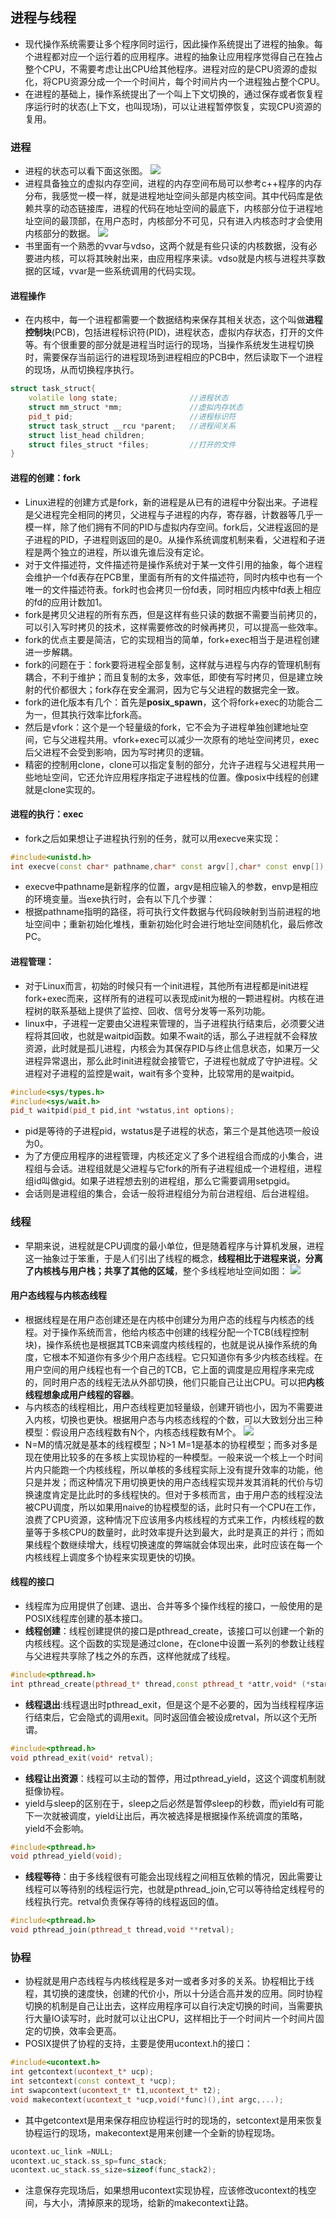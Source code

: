 ## 进程与线程
- 现代操作系统需要让多个程序同时运行，因此操作系统提出了进程的抽象。每个进程都对应一个运行着的应用程序。进程的抽象让应用程序觉得自己在独占整个CPU，不需要考虑让出CPU给其他程序。进程对应的是CPU资源的虚拟化，将CPU资源分成一个一个时间片，每个时间片内一个进程独占整个CPU。
- 在进程的基础上，操作系统提出了一个叫上下文切换的，通过保存或者恢复程序运行时的状态(上下文，也叫现场)，可以让进程暂停恢复，实现CPU资源的复用。
### 进程
- 进程的状态可以看下面这张图。
![](image/2022-02-07-20-03-13.png)
- 进程具备独立的虚拟内存空间，进程的内存空间布局可以参考c++程序的内存分布，我感觉一模一样，就是进程地址空间头部是内核空间。其中代码库是依赖共享的动态链接库，进程的代码在地址空间的最底下，内核部分位于进程地址空间的最顶部，在用户态时，内核部分不可见，只有进入内核态时才会使用内核部分的数据。
![](image/2022-02-07-20-17-10.png)
- 书里面有一个熟悉的vvar与vdso，这两个就是有些只读的内核数据，没有必要进内核，可以将其映射出来，由应用程序来读。vdso就是内核与进程共享数据的区域，vvar是一些系统调用的代码实现。
#### 进程操作
- 在内核中，每一个进程都需要一个数据结构来保存其相关状态，这个叫做**进程控制块**(PCB)，包括进程标识符(PID)，进程状态，虚拟内存状态，打开的文件等。有个很重要的部分就是进程当时运行的现场，当操作系统发生进程切换时，需要保存当前运行的进程现场到进程相应的PCB中，然后读取下一个进程的现场，从而切换程序执行。
```cpp
struct task_struct{
    volatile long state;                //进程状态
    struct mm_struct *mm;               //虚拟内存状态
    pid_t pid;                          //进程标识符
    struct task_struct __rcu *parent;   //进程间关系
    struct list_head children;
    struct files_struct *files;         //打开的文件
}
```
#### 进程的创建：fork
- Linux进程的创建方式是fork，新的进程是从已有的进程中分裂出来。子进程是父进程完全相同的拷贝，父进程与子进程的内存，寄存器，计数器等几乎一模一样，除了他们拥有不同的PID与虚拟内存空间。fork后，父进程返回的是子进程的PID，子进程则返回的是0。从操作系统调度机制来看，父进程和子进程是两个独立的进程，所以谁先谁后没有定论。
- 对于文件描述符，文件描述符是操作系统对于某一文件引用的抽象，每个进程会维护一个fd表存在PCB里，里面有所有的文件描述符，同时内核中也有一个唯一的文件描述符表。fork时也会拷贝一份fd表，同时相应内核中fd表上相应的fd的应用计数加1。
- fork是拷贝父进程的所有东西，但是这样有些只读的数据不需要当前拷贝的，可以引入写时拷贝的技术，这样需要修改的时候再拷贝，可以提高一些效率。
- fork的优点主要是简洁，它的实现相当的简单，fork+exec相当于是进程创建进一步解耦。
- fork的问题在于：fork要将进程全部复制，这样就与进程与内存的管理机制有耦合，不利于维护；而且复制的太多，效率低，即使有写时拷贝，但是建立映射的代价都很大；fork存在安全漏洞，因为它与父进程的数据完全一致。
- fork的进化版本有几个：首先是**posix_spawn**，这个将fork+exec的功能合二为一，但其执行效率比fork高。
- 然后是vfork：这个是一个轻量级的fork，它不会为子进程单独创建地址空间，它与父进程共用。vfork+exec可以减少一次原有的地址空间拷贝，exec后父进程不会受到影响，因为写时拷贝的逻辑。
- 精密的控制用clone，clone可以指定复制的部分，允许子进程与父进程共用一些地址空间，它还允许应用程序指定子进程栈的位置。像posix中线程的创建就是clone实现的。
#### 进程的执行：exec
- fork之后如果想让子进程执行别的任务，就可以用execve来实现：
```cpp
#include<unistd.h>
int execve(const char* pathname,char* const argv[],char* const envp[]);
```
- execve中pathname是新程序的位置，argv是相应输入的参数，envp是相应的环境变量。当exe执行时，会有以下几个步骤：
- 根据pathname指明的路径，将可执行文件数据与代码段映射到当前进程的地址空间中；重新初始化堆栈，重新初始化时会进行地址空间随机化，最后修改PC。
#### 进程管理：
- 对于Linux而言，初始的时候只有一个init进程，其他所有进程都是init进程fork+exec而来，这样所有的进程可以表现成init为根的一颗进程树。内核在进程树的联系基础上提供了监控、回收、信号分发等一系列功能。
- linux中，子进程一定要由父进程来管理的，当子进程执行结束后，必须要父进程将其回收，也就是waitpid函数。如果不wait的话，那么子进程就不会释放资源，此时就是孤儿进程，内核会为其保存PID与终止信息状态，如果万一父进程异常退出，那么此时init进程就会接管它，子进程也就成了守护进程。父进程对子进程的监控是wait，wait有多个变种，比较常用的是waitpid。
```cpp
#include<sys/types.h>
#include<sys/wait.h>
pid_t waitpid(pid_t pid,int *wstatus,int options);
```
- pid是等待的子进程pid，wstatus是子进程的状态，第三个是其他选项一般设为0。
- 为了方便应用程序的进程管理，内核还定义了多个进程组合而成的小集合，进程组与会话。进程组就是父进程与它fork的所有子进程组成一个进程组，进程组id叫做gid。如果子进程想去别的进程组，那么它需要调用setpgid。
- 会话则是进程组的集合，会话一般将进程组分为前台进程组、后台进程组。
### 线程
- 早期来说，进程就是CPU调度的最小单位，但是随着程序与计算机发展，进程这一抽象过于笨重，于是人们引出了线程的概念，**线程相比于进程来说，分离了内核栈与用户栈；共享了其他的区域**，整个多线程地址空间如图：
![](image/2022-02-08-15-11-53.png)
#### 用户态线程与内核态线程
- 根据线程是在用户态创建还是在内核中创建分为用户态的线程与内核态的线程。对于操作系统而言，他给内核态中创建的线程分配一个TCB(线程控制块)，操作系统也是根据其TCB来调度内核线程的，也就是说从操作系统的角度，它根本不知道你有多少个用户态线程。它只知道你有多少内核态线程。在用户空间的用户线程也有一个自己的TCB，它上面的调度是应用程序来完成的，同时用户态的线程无法从外部切换，他们只能自己让出CPU。可以把**内核线程想象成用户线程的容器**。
- 与内核态的线程相比，用户态线程更加轻量级，创建开销也小，因为不需要进入内核，切换也更快。根据用户态与内核态线程的个数，可以大致划分出三种模型：假设用户态线程数有N个，内核态线程数有M个。
![](image/QQ图片20220208152525.jpg)
- N=M的情况就是基本的线程模型；N>1 M=1是基本的协程模型；而多对多是现在使用比较多的在多核上实现协程的一种模型。一般来说一个核上一个时间片内只能跑一个内核线程，所以单核的多线程实际上没有提升效率的功能，他只是并发；而这种情况下用切换更快的用户态线程实现并发其消耗的代价与切换速度肯定是比此时的多线程快的。但对于多核而言，由于用户态的线程没法被CPU调度，所以如果用naive的协程模型的话，此时只有一个CPU在工作，浪费了CPU资源，这种情况下应该用多内核线程的方式来工作，内核线程的数量等于多核CPU的数量时，此时效率提升达到最大，此时是真正的并行；而如果线程个数继续增大，线程切换速度的弊端就会体现出来，此时应该在每一个内核线程上调度多个协程来实现更快的切换。
#### 线程的接口
- 线程库为应用提供了创建、退出、合并等多个操作线程的接口，一般使用的是POSIX线程库创建的基本接口。
- **线程创建**：线程创建提供的接口是pthread_create，该接口可以创建一个新的内核线程。这个函数的实现是通过clone，在clone中设置一系列的参数让线程与父进程共享除了栈之外的东西，这样他就成了线程。
```cpp
#include<pthread.h>
int pthread_create(pthread_t* thread,const pthread_t *attr,void* (*start_routine) (void*),void* arg);
```
- **线程退出**:线程退出时pthread_exit，但是这个是不必要的，因为当线程程序运行结束后，它会隐式的调用exit。同时返回值会被设成retval，所以这个无所谓。
```cpp
#include<pthread.h>
void pthread_exit(void* retval);
```
- **线程让出资源**：线程可以主动的暂停，用过pthread_yield，这这个调度机制就挺像协程。
- yield与sleep的区别在于，sleep之后必然是暂停sleep的秒数，而yield有可能下一次就被调度，yield让出后，再次被选择是根据操作系统调度的策略，yield不会影响。
```cpp
#include<pthread.h>
void pthread_yield(void);
```
- **线程等待**：由于多线程很有可能会出现线程之间相互依赖的情况，因此需要让线程可以等待别的线程运行完，也就是pthread_join,它可以等待给定线程号的线程执行完。retval负责保存等待的线程返回的值。
```cpp
#include<pthread.h>
void pthread_join(pthread_t thread,void **retval);
```
### 协程
- 协程就是用户态线程与内核线程是多对一或者多对多的关系。协程相比于线程，其切换的速度快，创建的代价小，所以十分适合高并发的应用。同时协程切换的机制是自己让出去，这样应用程序可以自行决定切换的时间，当需要执行大量IO读写时，此时就可以让出CPU，这样相比于一个时间片一个时间片固定的切换，效率会更高。
- POSIX提供了协程的支持，主要是使用ucontext.h的接口：
```cpp
#include<ucontext.h>
int getcontext(ucontext_t* ucp);
int setcontext(const context_t *ucp);
int swapcontext(ucontext_t* t1,ucontext_t* t2);
void makecontext(ucontext_t *ucp,void(*func)(),int argc,...);
```
- 其中getcontext是用来保存相应协程运行时的现场的，setcontext是用来恢复协程运行的现场，makecontext是用来创建一个全新的协程现场。
```cpp
ucontext.uc_link =NULL;
ucontext.uc_stack.ss_sp=func_stack;
ucontext.uc_stack.ss_size=sizeof(func_stack2);
```
- 注意保存完现场后，如果想用ucontext实现协程，应该修改ucontext的栈空间，与大小，清掉原来的现场，给新的makecontext让路。